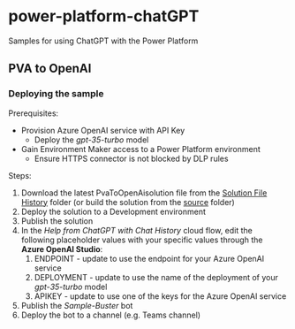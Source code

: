 # power-platform-chatGPT
 Samples for using ChatGPT with the Power Platform

## PVA to OpenAI

### Deploying the sample

Prerequisites:

- Provision Azure OpenAI service with API Key
  - Deploy the *gpt-35-turbo* model
- Gain Environment Maker access to a Power Platform environment
  - Ensure HTTPS connector is not blocked by DLP rules

Steps:

1. Download the latest PvaToOpenAisolution file from the [Solution File History](/solution-file-history/) folder (or build the solution from the [source](/src/PVAtoOpenAI/) folder)
2. Deploy the solution to a Development environment
3. Publish the solution
4. In the *Help from ChatGPT with Chat History* cloud flow, edit the following placeholder values with your specific values through the **Azure OpenAI Studio**:
   1. ENDPOINT - update to use the endpoint for your Azure OpenAI service
   2. DEPLOYMENT - update to use the name of the deployment of your *gpt-35-turbo* model
   3. APIKEY - update to use one of the keys for the Azure OpenAI service
5. Publish the *Sample-Buster* bot
6. Deploy the bot to a channel (e.g. Teams channel)
